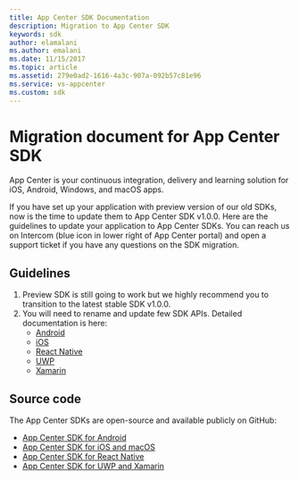 ```yaml
---
title: App Center SDK Documentation
description: Migration to App Center SDK
keywords: sdk
author: elamalani
ms.author: emalani
ms.date: 11/15/2017
ms.topic: article
ms.assetid: 279e0ad2-1616-4a3c-907a-092b57c81e96
ms.service: vs-appcenter
ms.custom: sdk
---
```


# Migration document for App Center SDK

App Center is your continuous integration, delivery and learning solution for iOS, Android, Windows, and macOS apps.

If you have set up your application with preview version of our old SDKs, now is the time to update them to App Center SDK v1.0.0. Here are the guidelines to update your application to App Center SDKs. You can reach us on Intercom (blue icon in lower right of App Center portal) and open a support ticket if you have any questions on the SDK migration. 

## Guidelines

1. Preview SDK is still going to work but we highly recommend you to transition to the latest stable SDK v1.0.0.
2. You will need to rename and update few SDK APIs. Detailed documentation is here:
    * [Android](android.md)
    * [iOS](ios.md)
    * [React Native](react-native.md)
    * [UWP](uwp.md)
    * [Xamarin](xamarin.md)

## Source code

The App Center SDKs are open-source and available publicly on GitHub:

* [App Center SDK for Android](https://github.com/Microsoft/AppCenter-SDK-Android)
* [App Center SDK for iOS and macOS](https://github.com/Microsoft/AppCenter-SDK-Apple)
* [App Center SDK for React Native](https://github.com/Microsoft/AppCenter-SDK-React-Native)
* [App Center SDK for UWP and Xamarin](https://github.com/Microsoft/AppCenter-SDK-DotNet)
